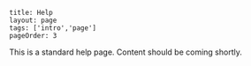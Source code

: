 ```
title: Help
layout: page
tags: ['intro','page']
pageOrder: 3
```

This is a standard help page. Content should be coming shortly.
